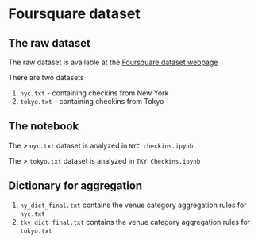 # Foursquare dataset

## The raw dataset

The raw dataset is available at the [Foursquare dataset webpage](https://www.google.com/url?q=http%3A%2F%2Fwww-public.it-sudparis.eu%2F~zhang_da%2Fpub%2Fdataset_tsmc2014.zip&sa=D&sntz=1&usg=AFQjCNG04iQk2xN3SLlG7X4r1fGjb88Tpw)

There are two datasets

 1. `nyc.txt` - containing checkins from New York
 2. `tokyo.txt`  - containing checkins from Tokyo

## The notebook

The > `nyc.txt` dataset is analyzed in  `NYC checkins.ipynb`

The > `tokyo.txt` dataset is analyzed in  `TKY Checkins.ipynb`

## Dictionary for aggregation

1. `ny_dict_final.txt` contains the venue category aggregation rules for `nyc.txt`
2. `tky_dict_final.txt` contains the venue category aggregation rules for `tokyo.txt`
